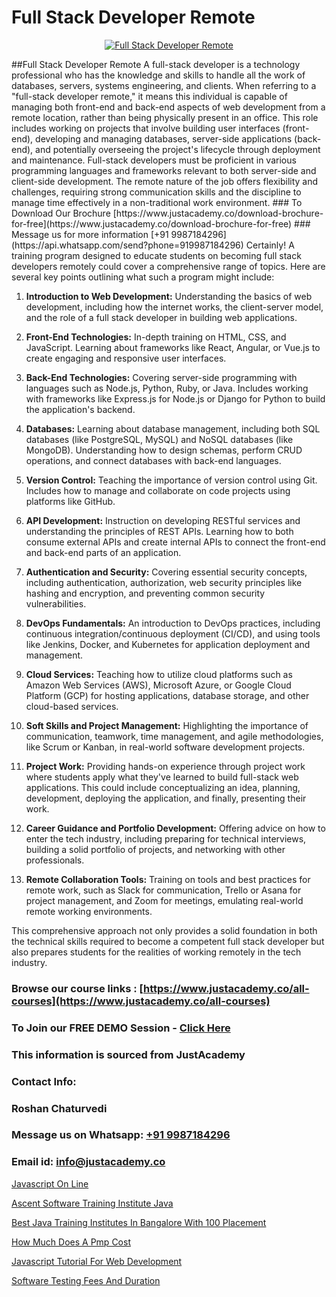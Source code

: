 # Full Stack Developer Remote

<p align="center">
  <a href="https://justacademy.co/program-detail/full-stack-web-development">
    <img src="https://justacademy.co/storage2/program_images/1704700371.webp" alt="Full Stack Developer Remote">
  </a>
</p>
##Full Stack Developer Remote
A full-stack developer is a technology professional who has the knowledge and skills to handle all the work of databases, servers, systems engineering, and clients. When referring to a "full-stack developer remote," it means this individual is capable of managing both front-end and back-end aspects of web development from a remote location, rather than being physically present in an office. This role includes working on projects that involve building user interfaces (front-end), developing and managing databases, server-side applications (back-end), and potentially overseeing the project's lifecycle through deployment and maintenance. Full-stack developers must be proficient in various programming languages and frameworks relevant to both server-side and client-side development. The remote nature of the job offers flexibility and challenges, requiring strong communication skills and the discipline to manage time effectively in a non-traditional work environment.
### To Download Our Brochure [https://www.justacademy.co/download-brochure-for-free](https://www.justacademy.co/download-brochure-for-free)
### Message us for more information [+91 9987184296](https://api.whatsapp.com/send?phone=919987184296)
Certainly! A training program designed to educate students on becoming full stack developers remotely could cover a comprehensive range of topics. Here are several key points outlining what such a program might include:

1) **Introduction to Web Development:** Understanding the basics of web development, including how the internet works, the client-server model, and the role of a full stack developer in building web applications.

2) **Front-End Technologies:** In-depth training on HTML, CSS, and JavaScript. Learning about frameworks like React, Angular, or Vue.js to create engaging and responsive user interfaces.

3) **Back-End Technologies:** Covering server-side programming with languages such as Node.js, Python, Ruby, or Java. Includes working with frameworks like Express.js for Node.js or Django for Python to build the application's backend.

4) **Databases:** Learning about database management, including both SQL databases (like PostgreSQL, MySQL) and NoSQL databases (like MongoDB). Understanding how to design schemas, perform CRUD operations, and connect databases with back-end languages.

5) **Version Control:** Teaching the importance of version control using Git. Includes how to manage and collaborate on code projects using platforms like GitHub.

6) **API Development:** Instruction on developing RESTful services and understanding the principles of REST APIs. Learning how to both consume external APIs and create internal APIs to connect the front-end and back-end parts of an application.

7) **Authentication and Security:** Covering essential security concepts, including authentication, authorization, web security principles like hashing and encryption, and preventing common security vulnerabilities.

8) **DevOps Fundamentals:** An introduction to DevOps practices, including continuous integration/continuous deployment (CI/CD), and using tools like Jenkins, Docker, and Kubernetes for application deployment and management.

9) **Cloud Services:** Teaching how to utilize cloud platforms such as Amazon Web Services (AWS), Microsoft Azure, or Google Cloud Platform (GCP) for hosting applications, database storage, and other cloud-based services.

10) **Soft Skills and Project Management:** Highlighting the importance of communication, teamwork, time management, and agile methodologies, like Scrum or Kanban, in real-world software development projects.

11) **Project Work:** Providing hands-on experience through project work where students apply what they've learned to build full-stack web applications. This could include conceptualizing an idea, planning, development, deploying the application, and finally, presenting their work.

12) **Career Guidance and Portfolio Development:** Offering advice on how to enter the tech industry, including preparing for technical interviews, building a solid portfolio of projects, and networking with other professionals.

13) **Remote Collaboration Tools:** Training on tools and best practices for remote work, such as Slack for communication, Trello or Asana for project management, and Zoom for meetings, emulating real-world remote working environments.

This comprehensive approach not only provides a solid foundation in both the technical skills required to become a competent full stack developer but also prepares students for the realities of working remotely in the tech industry.

### Browse our course links : [https://www.justacademy.co/all-courses](https://www.justacademy.co/all-courses) 
### To Join our FREE DEMO Session - [Click Here](https://www.justacademy.co/register-for-course-demo)


### This information is sourced from JustAcademy
### Contact Info:
### Roshan Chaturvedi
### Message us on Whatsapp: [+91 9987184296](https://api.whatsapp.com/send?phone=919987184296)
### Email id: [info@justacademy.co](mailto:info@justacademy.co)
                
[Javascript On Line](https://www.linkedin.com/pulse/javascript-line-justacademy-cupertino-jr6pc?trackingId=o1r7HoUuxJmP6P%2BC55Q6bA%3D%3D&lipi=urn%3Ali%3Apage%3Ad_flagship3_company_admin%3BnS5tGyG4QnikczaDjz%2F1LQ%3D%3D)

[Ascent Software Training Institute Java](https://www.linkedin.com/pulse/ascent-software-training-institute-java-software-training-sunnyvale-5cyjc?trackingId=IZB%2FdmD0Pplr3OfK1UhGDA%3D%3D&lipi=urn%3Ali%3Apage%3Ad_flagship3_company_admin%3BPMbi7PJsSrOfOFf5jCv3gg%3D%3D)

[Best Java Training Institutes In Bangalore With 100 Placement](https://medium.com/@shivamja27/best-java-training-institutes-in-bangalore-with-100-placement-d2fe2badda3f)

[How Much Does A Pmp Cost](https://medium.com/@roneet705/how-much-does-a-pmp-cost-0bd094c290a9)

[Javascript Tutorial For Web Development](https://justacademyin.github.io/justacademy/javascript-tutorial-for-web-development)

[Software Testing Fees And Duration](https://justacademyin.github.io/justacademy/software-testing-fees-and-duration)


